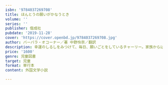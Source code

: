 ```yaml
---
isbn: '9784037269708'
title: ほんとうの願いがかなうとき
volume: ''
series: ''
publisher: 偕成社
pubdate: '2019-11-28'
cover: 'https://cover.openbd.jp/9784037269708.jpg'
author: バーバラ・オコーナー／著 中野怜奈／翻訳
description: 幸運のしるしをみつけて、毎日、願いごとをしているチャーリー。家族からはなれた少女が自分のほんとうの居場所をみつける物語。
price: '1600'
genre: 児童図書
target: 児童
format: 単行本
content: 外国文学小説

---
```

